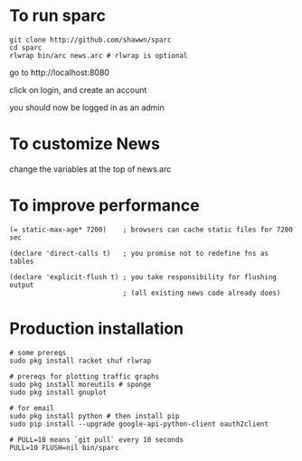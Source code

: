 # To run sparc

```
git clone http://github.com/shawwn/sparc
cd sparc
rlwrap bin/arc news.arc # rlwrap is optional
```

go to http://localhost:8080

click on login, and create an account

you should now be logged in as an admin


# To customize News

change the variables at the top of news.arc



# To improve performance

```
(= static-max-age* 7200)    ; browsers can cache static files for 7200 sec

(declare 'direct-calls t)   ; you promise not to redefine fns as tables

(declare 'explicit-flush t) ; you take responsibility for flushing output
                            ; (all existing news code already does)
```

# Production installation

```
# some prereqs
sudo pkg install racket shuf rlwrap

# prereqs for plotting traffic graphs
sudo pkg install moreutils # sponge
sudo pkg install gnuplot

# for email
sudo pkg install python # then install pip
sudo pip install --upgrade google-api-python-client oauth2client

# PULL=10 means `git pull` every 10 seconds
PULL=10 FLUSH=nil bin/sparc
```
